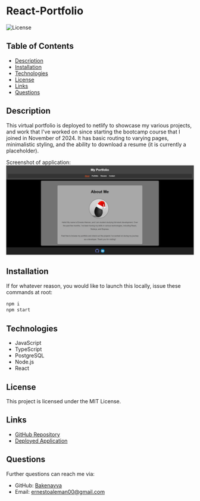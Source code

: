 # React-Portfolio
![License](https://img.shields.io/badge/License-MIT-blue.svg)

## Table of Contents
- [Description](#description)
- [Installation](#installation)
- [Technologies](#technologies)
- [License](#license)
- [Links](#links)
- [Questions](#questions)

## Description 
This virtual portfolio is deployed to netlify to showcase my various projects, and work that I've worked on since starting the bootcamp course that I joined in November of 2024. It has basic routing to varying pages, minimalistic styling, and the ability to download a resume (it is currently a placeholder).

Screenshot of application: <br>
<img src="./src/assets/images/ReactPortfolio.png" alt="screenshotted application" width="800"/> <br>

## Installation
If for whatever reason, you would like to launch this locally, issue these commands at root:

```bash
npm i
npm start
```

## Technologies
* JavaScript
* TypeScript
* PostgreSQL
* Node.js
* React

## License
This project is licensed under the MIT License. 

## Links
- [GitHub Repository](https://github.com/Bakenavva/React-Portfolio)
- [Deployed Application](https://react-portfolio-bakenavva.netlify.app/about)

## Questions
Further questions can reach me via:
- GitHub: [Bakenavva](https://github.com/Bakenavva)
- Email:  ernestoaleman00@gmail.com

